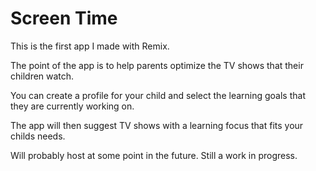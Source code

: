 # Screen Time

This is the first app I made with Remix.

The point of the app is to help parents optimize the TV shows that their children watch.

You can create a profile for your child and select the learning goals that they are currently working on.

The app will then suggest TV shows with a learning focus that fits your childs needs.

Will probably host at some point in the future. Still a work in progress.
